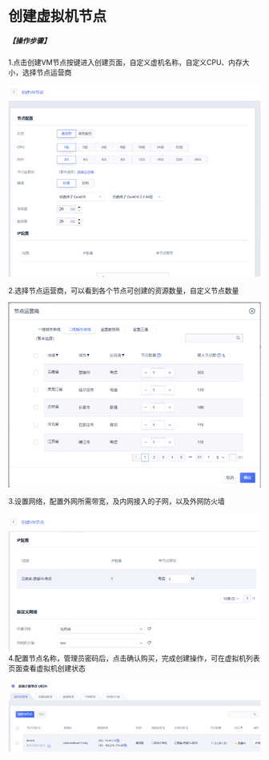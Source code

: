 # 创建虚拟机节点

##### 【操作步骤】

1.点击创建VM节点按键进入创建页面，自定义虚机名称，自定义CPU、内存大小，选择节点运营商

![image-20201230112108431](../images/image-20201230112108431.png)

2.选择节点运营商，可以看到各个节点可创建的资源数量，自定义节点数量

![image-20201230113206494](../images/image-20201230113206494.png)

3.设置网络，配置外网所需带宽，及内网接入的子网，以及外网防火墙

![image-20201230113539419](../images/image-20201230113539419.png)4.配置节点名称，管理员密码后，点击确认购买，完成创建操作，可在虚拟机列表页面查看虚拟机创建状态

![image-20201230113758326](../images/image-20201230113758326.png)






